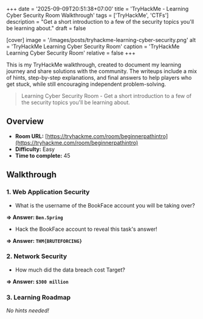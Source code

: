 +++
date = '2025-09-09T20:51:38+07:00'
title = 'TryHackMe - Learning Cyber Security Room Walkthrough'
tags = ['TryHackMe', 'CTFs']
description = "Get a short introduction to a few of the security topics you'll be learning about."
draft = false

[cover]
  image = '/images/posts/tryhackme-learning-cyber-security.png'
  alt = 'TryHackMe Learning Cyber Security Room'
  caption = 'TryHackMe Learning Cyber Security Room'
  relative = false
+++

This is my TryHackMe walkthrough, created to document my learning journey and share solutions with the community. The writeups include a mix of hints, step-by-step explanations, and final answers to help players who get stuck, while still encouraging independent problem-solving.

> Learning Cyber Security Room - Get a short introduction to a few of the security topics you'll be learning about.

## Overview
- **Room URL:** [https://tryhackme.com/room/beginnerpathintro](https://tryhackme.com/room/beginnerpathintro)
- **Difficulty:** Easy
- **Time to complete:** 45

## Walkthrough
### 1. Web Application Security
- What is the username of the BookFace account you will be taking over?

**=> Answer: `Ben.Spring`**

- Hack the BookFace account to reveal this task's answer!

**=> Answer: `THM{BRUTEFORCING}`**

### 2. Network Security
- How much did the data breach cost Target?

**=> Answer: `$300 million`**

### 3. Learning Roadmap
*No hints needed!*